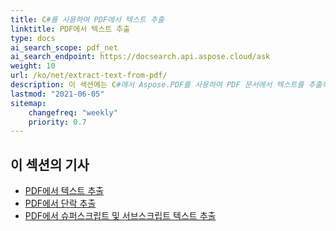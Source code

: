 ```yaml
---
title: C#를 사용하여 PDF에서 텍스트 추출
linktitle: PDF에서 텍스트 추출
type: docs
ai_search_scope: pdf_net
ai_search_endpoint: https://docsearch.api.aspose.cloud/ask
weight: 10
url: /ko/net/extract-text-from-pdf/
description: 이 섹션에는 C#에서 Aspose.PDF를 사용하여 PDF 문서에서 텍스트를 추출하는 기사들이 포함되어 있습니다.
lastmod: "2021-06-05"
sitemap:
    changefreq: "weekly"
    priority: 0.7
---
```

## 이 섹션의 기사

- [PDF에서 텍스트 추출](/pdf/ko/net/extract-text-from-all-pdf/)
- [PDF에서 단락 추출](/pdf/ko/net/extract-paragraph-from-pdf/)
- [PDF에서 슈퍼스크립트 및 서브스크립트 텍스트 추출](/pdf/ko/net/extract-superscripts-subscripts-from-pdf/)